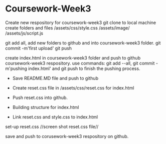 # Coursework-Week3
Create new respository for coursework-week3
git clone to local machine
create folders and files
/assets/css/style.css
/assets/image/
/assets/js/script.js

git add all, add new folders to github and into coursework-week3 folder.
git commit -m'first upload' 
git push

create index.html in coursework-week3 folder and push to github coursework-week3 respository. 
use commands: git add --all, git commit -m'pushing index.html' and git push to finish the pushing process. 

- Save README.MD file and push to github

- Create reset.css file in /assets/css/reset.css for index.html
- Push reset.css into github. 

- Building structure for index.html 
- Link reset.css and style.css to index.html

set-up reset.css
//screen shot reset.css file//

save and push to corusework-week3 respository on github. 

